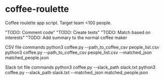 # coffee-roulette
Coffee roulette app script.
Target team <100 people.

"TODO: Comment code"
"TODO: Create tests"
"TODO: Match based on interests"
"TODO: Add summary to the normal coffee maker

CSV file commands
python3 coffee.py --path_to_coffee_csv people_list.csv
python3 coffee.py --path_to_coffee_csv people_list.csv --matched_json matched_people.json

Slack txt file commands
python3 coffee.py --slack_path slack.txt
python3 coffee.py --slack_path slack.txt --matched_json matched_people.json